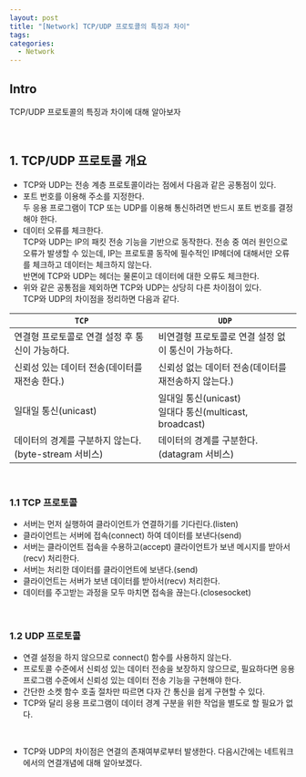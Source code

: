 ```yaml
---
layout: post
title: "[Network] TCP/UDP 프로토콜의 특징과 차이"
tags: 
categories:
  - Network
---
```


## Intro
TCP/UDP 프로토콜의 특징과 차이에 대해 알아보자

<br/>

## 1. TCP/UDP 프로토콜 개요

 - TCP와 UDP는 전송 계층 프로토콜이라는 점에서 다음과 같은 공통점이 있다.
 - 포트 번호를 이용해 주소를 지정한다. <br> 두 응용 프로그램이 TCP 또는 UDP를 이용해 통신하려면 반드시 포트 번호를 결정해야 한다.
 - 데이터 오류를 체크한다. <br> TCP와 UDP는 IP의 패킷 전송 기능을 기반으로 동작한다. 전송 중 여러 원인으로 오류가 발생할 수 있는데, IP는 프로토콜 동작에 필수적인 IP헤더에 대해서만 오류를 체크하고 데이터는 체크하지 않는다. <br> 반면에 TCP와 UDP는 헤더는 물론이고 데이터에 대한 오류도 체크한다.
 - 위와 같은 공통점을 제외하면 TCP와 UDP는 상당히 다른 차이점이 있다. <br> TCP와 UDP의 차이점을 정리하면 다음과 같다.

|`TCP`|`UDP`|
|---|---|
연결형 프로토콜로 연결 설정 후 통신이 가능하다.|비연결형 프로토콜로 연결 설정 없이 통신이 가능하다.|
신뢰성 있는 데이터 전송(데이터를 재전송 한다.)|신뢰성 없는 데이터 전송(데이터를 재전송하지 않는다.)|
일대일 통신(unicast)|일대일 통신(unicast) <br> 일대다 통신(multicast, broadcast)|
데이터의 경계를 구분하지 않는다.(byte-stream 서비스)|데이터의 경계를 구분한다.(datagram 서비스)|

<br>

### 1.1 TCP 프로토콜
 
 - 서버는 먼저 실행하여 클라이언트가 연결하기를 기다린다.(listen)
 - 클라이언트는 서버에 접속(connect) 하여 데이터를 보낸다(send)
 - 서버는 클라이언트 접속을 수용하고(accept) 클라이언트가 보낸 메시지를 받아서(recv) 처리한다.
 - 서버는 처리한 데이터를 클라이언트에 보낸다.(send)
 - 클라이언트는 서버가 보낸 데이터를 받아서(recv) 처리한다.
 - 데이터를 주고받는 과정을 모두 마치면 접속을 끊는다.(closesocket)

<br>

### 1.2 UDP 프로토콜

 - 연결 설정을 하지 않으므로 connect() 함수를 사용하지 않는다.
 - 프로토콜 수준에서 신뢰성 있는 데이터 전송을 보장하지 않으므로, 필요하다면 응용 프로그램 수준에서 신뢰성 있는 데이터 전송 기능을 구현해야 한다.
 - 간단한 소켓 함수 호출 절차만 따르면 다자 간 통신을 쉽게 구현할 수 있다.
 - TCP와 달리 응용 프로그램이 데이터 경계 구분을 위한 작업을 별도로 할 필요가 없다.

<br>

 - TCP와 UDP의 차이점은 연결의 존재여부로부터 발생한다. 다음시간에는 네트워크에서의 연결개념에 대해 알아보겠다.